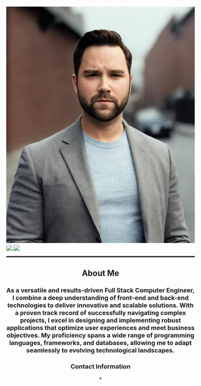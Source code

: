 ![alt text](./assets/images%20/4b16838e-015a-4c62-bac7-af93efcaab1d.jpeg)
<a href="https://github.com/muckele/github-readme-stats">
  <img height=200 align="center" src="https://github-readme-stats.vercel.app/api?username=muckele&hide=stars,issues" />
</a>
<a href="https://github.com/muckele/convoychat">
  <img height=200 align="center" src="https://github-readme-stats.vercel.app/api/top-langs?username=muckele&layout=compact&langs_count=8&card_width=320" />
</a>
<hr style="border-top: 2px solid black;">
<div align="center">
  <h2>About Me</h2>
  <h3>As a versatile and results-driven Full Stack Computer Engineer, I combine a deep understanding of front-end and back-end technologies to deliver innovative and scalable solutions. With a proven track record of successfully navigating complex projects, I excel in designing and implementing robust applications that optimize user experiences and meet business objectives. My proficiency spans a wide range of programming languages, frameworks, and databases, allowing me to adapt seamlessly to evolving technological landscapes. </h3>
</div>
<div align="center">
  <h3>Contact Information</h3>
  <span>
    *



